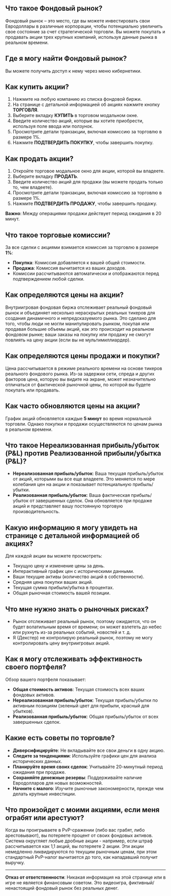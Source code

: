 ## Что такое Фондовый рынок?

Фондовый рынок – это место, где вы можете инвестировать свои Евродоллары в различные корпорации, чтобы потенциально увеличить свое состояние за счет стратегической торговли. Вы можете покупать и продавать акции трех крупных компаний, используя данные рынка в реальном времени.

## Где я могу найти Фондовый рынок?

Вы можете получить доступ к нему через меню кибернетики.

## Как купить акции?

1. Нажмите на любую компанию из списка фондовой биржи.
2. На странице с детальной информацией об акциях нажмите кнопку **ТОРГОВЛЯ**.
3. Выберите вкладку **КУПИТЬ** в торговом модальном окне.
4. Введите количество акций, которые вы хотите приобрести, используя поле ввода или ползунок.
5. Просмотрите детали транзакции, включая комиссию за торговлю в размере 1%.
6. Нажмите **ПОДТВЕРДИТЬ ПОКУПКУ**, чтобы завершить покупку.

## Как продать акции?

1. Откройте торговое модальное окно для акции, которой вы владеете.
2. Выберите вкладку **ПРОДАТЬ**.
3. Введите количество акций для продажи (вы можете продать только то, чем владеете).
4. Просмотрите детали транзакции, включая комиссию за торговлю в размере 1%.
5. Нажмите **ПОДТВЕРДИТЬ ПРОДАЖУ**, чтобы завершить продажу.

**Важно**: Между операциями продажи действует период ожидания в 20 минут.

## Что такое торговые комиссии?

За все сделки с акциями взимается комиссия за торговлю в размере **1%**:

- **Покупка**: Комиссия добавляется к вашей общей стоимости.
- **Продажа**: Комиссия вычитается из ваших доходов.
- Комиссии рассчитываются автоматически и отображаются перед подтверждением любой сделки.

## Как определяются цены на акции?

Внутриигровая фондовая биржа отслеживает реальный фондовый рынок и объединяет несколько нераскрытых реальных тикеров для создания динамичного и непредсказуемого рынка. Это сделано для того, чтобы люди не могли манипулировать рынком, покупая или продавая большие объемы акций, как это происходит на реальном фондовом рынке; ваши заказы на покупку или продажу не смогут повлиять на цену акции (если вы не мультимиллиардер).

## Как определяются цены продажи и покупки?

Цена рассчитывается в режиме реального времени на основе тикеров реального фондового рынка. Из-за задержки сети, спреда и других факторов цена, которую вы видите на экране, может незначительно отличаться от фактической рыночной цены, по которой вы будете покупать или продавать.

## Как часто обновляются цены на акции?

График акций обновляется каждые **5 минут** во время нормальной торговли. Однако покупки и продажи осуществляются по ценам рынка в реальном времени.

## Что такое Нереализованная прибыль/убыток (P&L) против Реализованной прибыли/убытка (P&L)?

- **Нереализованная прибыль/убыток**: Ваша текущая прибыль/убыток от акций, которыми вы все еще владеете. Это меняется по мере колебания цен на акции и показывает потенциальную прибыль/убытки.
- **Реализованная прибыль/убыток**: Ваша фактическая прибыль/убыток от завершенных сделок. Она обновляется при продаже акций и представляет вашу постоянную торговую производительность.

## Какую информацию я могу увидеть на странице с детальной информацией об акциях?

Для каждой акции вы можете просмотреть:

- Текущую цену и изменение цены за день.
- Интерактивный график цен с историческими данными.
- Ваши текущие активы (количество акций в собственности).
- Средняя цена покупки ваших акций.
- Текущая сумма прибыли/убытка в процентах.
- Общая рыночная стоимость вашей позиции.

## Что мне нужно знать о рыночных рисках?

- Рынок отслеживает реальный рынок, поэтому ожидается, что он будет волатильным время от времени;
  он может взлететь до небес или рухнуть из-за реальных событий, новостей и т. д.
- Я (Декстер) не контролирую реальный рынок, поэтому не могу контролировать цену внутриигровых акций.

## Как я могу отслеживать эффективность своего портфеля?

Обзор вашего портфеля показывает:

- **Общая стоимость активов**: Текущая стоимость всех ваших фондовых активов.
- **Нереализованная прибыль/убыток**: Текущая прибыль/убытки по активным позициям (зеленый цвет для прибыли, красный для убытков).
- **Реализованная прибыль/убыток**: Общая прибыль/убыток от всех завершенных сделок.

## Какие есть советы по торговле?

- **Диверсифицируйте**: Не вкладывайте все свои деньги в одну акцию.
- **Следите за тенденциями**: Используйте графики цен для анализа исторических данных.
- **Планируйте время своих сделок**: Учитывайте 20-минутный период ожидания при продаже.
- **Сохраняйте денежные резервы**: Поддерживайте наличие Евродолларов для новых возможностей.
- **Начните с малого**: Изучите рыночные закономерности, прежде чем делать крупные инвестиции.

## Что произойдет с моими акциями, если меня ограбят или арестуют?

Когда вы проигрываете в PvP-сражении (либо вас грабят, либо арестовывают), вы потеряете процент от своих фондовых активов. Система округляет любые дробные акции - например, если штраф рассчитывается как 1,1 акций, вы потеряете 2 акции. Эти акции немедленно ликвидируются по текущим рыночным ценам, при этом стандартный PvP-налог вычитается до того, как нападавший получит выручку.

---

**Отказ от ответственности**:
Никакая информация на этой странице или в игре не является финансовым советом. Это видеоигра, фиктивный/ненастоящий фондовый рынок без реальных денег.
